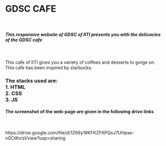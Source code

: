 <h1>GDSC CAFE</h1>
<br>
<h5>This responsive website of GDSC of IITI presents you with the delicacies of the GDSC cafe</h5>
<br> 
<p>
  This cafe of IITI gives you a variety of coffees and desserts to gorge on. This cafe has been inspired by starbucks.
</p>
<h3>
  The stacks used are:<br>
  1. HTML<br>
  2. CSS<br>
  3. JS
</h3>

<h4>The screenshot of the web-page are given in the following drive links</h4>
<br>
<p>
  https://drive.google.com/file/d/1Z68y19KFKZFKPQsJ7UHpse-n0CtKvrzl/view?usp=sharing
</p>

